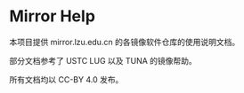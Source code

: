 # Mirror Help

本项目提供 mirror.lzu.edu.cn 的各镜像软件仓库的使用说明文档。

部分文档参考了 USTC LUG 以及 TUNA 的镜像帮助。

所有文档均以 CC-BY 4.0 发布。
